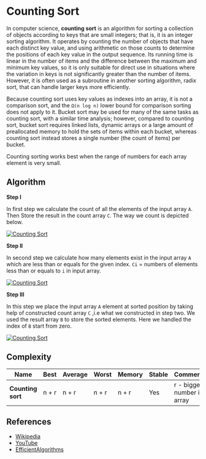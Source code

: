 # Counting Sort

In computer science, **counting sort** is an algorithm for sorting a collection of objects according to keys that are small integers; that is, it is an integer sorting algorithm. It operates by counting the number of objects that have each distinct key value, and using arithmetic on those counts to determine the positions of each key value in the output sequence. Its running time is linear in the number of items and the difference between the maximum and minimum key values, so it is only suitable for direct use in situations where the variation in keys is not significantly greater than the number of items. However, it is often used as a subroutine in another sorting algorithm, radix sort, that can handle larger keys more efficiently.

Because counting sort uses key values as indexes into an array, it is not a comparison sort, and the `Ω(n log n)` lower bound for comparison sorting does not apply to it. Bucket sort may be used for many of the same tasks as counting sort, with a similar time analysis; however, compared to counting sort, bucket sort requires linked lists, dynamic arrays or a large amount of preallocated memory to hold the sets of items within each bucket, whereas counting sort instead stores a single number (the count of items) per bucket.

Counting sorting works best when the range of numbers for each array element is very small.

## Algorithm

**Step I**

In first step we calculate the count of all the elements of the input array `A`. Then Store the result in the count array `C`. The way we count is depicted below.

[![Counting Sort](https://camo.githubusercontent.com/2b73c553a6727431db8efbd2db58085165d6034f/68747470733a2f2f332e62702e626c6f6773706f742e636f6d2f2d6a4a63686c7931426b54632f574c4771434644647643492f41414141414141414148412f6c756c6a416c7a3270744d6e64495a4e48304b4c545475514d4e73667a44654651434c63422f73313630302f43536f72745570646174656453746570492e676966)](https://camo.githubusercontent.com/2b73c553a6727431db8efbd2db58085165d6034f/68747470733a2f2f332e62702e626c6f6773706f742e636f6d2f2d6a4a63686c7931426b54632f574c4771434644647643492f41414141414141414148412f6c756c6a416c7a3270744d6e64495a4e48304b4c545475514d4e73667a44654651434c63422f73313630302f43536f72745570646174656453746570492e676966)

**Step II**

In second step we calculate how many elements exist in the input array `A` which are less than or equals for the given index. `Ci` = numbers of elements less than or equals to `i` in input array.

[![Counting Sort](https://camo.githubusercontent.com/795f31df7c96d3ecfe49e1d32915bd3732fcc621/68747470733a2f2f312e62702e626c6f6773706f742e636f6d2f2d317646752d5649526139592f574c4847755a6b644633492f41414141414141414148732f386a4b7532646251656534617039786c56634e73494c72636c7177305578415641434c63422f73313630302f537465702d49492e706e67)](https://camo.githubusercontent.com/795f31df7c96d3ecfe49e1d32915bd3732fcc621/68747470733a2f2f312e62702e626c6f6773706f742e636f6d2f2d317646752d5649526139592f574c4847755a6b644633492f41414141414141414148732f386a4b7532646251656534617039786c56634e73494c72636c7177305578415641434c63422f73313630302f537465702d49492e706e67)

**Step III**

In this step we place the input array `A` element at sorted position by taking help of constructed count array `C` ,i.e what we constructed in step two. We used the result array `B` to store the sorted elements. Here we handled the index of `B` start from zero.

[![Counting Sort](https://camo.githubusercontent.com/02f9a6cfab70c3bdc81dda16112638071b688710/68747470733a2f2f312e62702e626c6f6773706f742e636f6d2f2d785071796c6e67714153592f574c47713370396e3976492f414141414141414141484d2f4a48647458416b4a593877597a444d4258787161726a6d687050684d3075384d41434c63422f73313630302f526573756c74417272617943532e676966)](https://camo.githubusercontent.com/02f9a6cfab70c3bdc81dda16112638071b688710/68747470733a2f2f312e62702e626c6f6773706f742e636f6d2f2d785071796c6e67714153592f574c47713370396e3976492f414141414141414141484d2f4a48647458416b4a593877597a444d4258787161726a6d687050684d3075384d41434c63422f73313630302f526573756c74417272617943532e676966)

## Complexity

| Name              | Best  | Average | Worst | Memory | Stable | Comments                    |
| ----------------- | ----- | ------- | ----- | ------ | ------ | --------------------------- |
| **Counting sort** | n + r | n + r   | n + r | n + r  | Yes    | r - biggest number in array |

## References

- [Wikipedia](https://en.wikipedia.org/wiki/Counting_sort)
- [YouTube](https://www.youtube.com/watch?v=OKd534EWcdk&index=61&t=0s&list=PLLXdhg_r2hKA7DPDsunoDZ-Z769jWn4R8)
- [EfficientAlgorithms](https://efficientalgorithms.blogspot.com/2016/09/lenear-sorting-counting-sort.html)